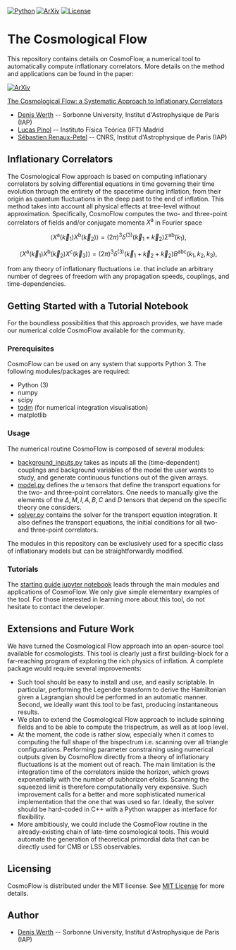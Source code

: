 [![Python](https://img.shields.io/badge/python-3.8.2-blue.svg)](https://python.org)
[![ArXiv](https://img.shields.io/badge/arXiv-2210...-yellowgreen.svg)](https://google.com)
[![License](https://img.shields.io/badge/License-MIT-blue.svg)](https://choosealicense.com/licenses/mit/)


# The Cosmological Flow

This repository contains details on CosmoFlow, a numerical tool to automatically compute inflationary correlators. More details on the method and applications can be found in the paper:

[![ArXiv](https://img.shields.io/badge/arXiv-2210...-yellowgreen.svg)](https://google.com)

[The Cosmological Flow: a Systematic Approach to Inflationary Correlators](https://google.com)

* [Denis Werth](mailto:werth@iap.fr) -- Sorbonne University, Institut d'Astrophysique de Paris (IAP)
* [Lucas Pinol](mailto:pinol@iap.fr) -- Instituto Física Teórica (IFT) Madrid
* [Sébastien Renaux-Petel](mailto:petel@iap.fr) -- CNRS, Institut d'Astrophysique de Paris (IAP)

## Inflationary Correlators

The Cosmological Flow approach is based on computing inflationary correlators by solving differential equations in time governing their time evolution through the entirety of the spacetime during inflation, from their origin as quantum fluctuations in the deep past to the end of inflation. This method takes into account all physical effects at tree-level without approximation. Specifically, CosmoFlow computes the two- and three-point correlators of fields and/or conjugate momenta $X^{\mathsf{a}}$ in Fourier space

$$
\langle X^{\mathsf{a}}(\vec{k}_1) X^{\mathsf{b}}(\vec{k}_2)\rangle = (2\pi)^3 \delta^{(3)}(\vec{k}_1 + \vec{k}_2) \Sigma^{\mathsf{ab}}(k_1),
$$

$$
\langle X^{\mathsf{a}}(\vec{k}_1) X^{\mathsf{b}}(\vec{k}_2) X^{\mathsf{c}}(\vec{k}_3) \rangle = (2\pi)^3 \delta^{(3)}(\vec{k}_1 + \vec{k}_2+ \vec{k}_2) B^{\mathsf{abc}}(k_1, k_2, k_3),
$$

from any theory of inflationary fluctuations i.e. that include an arbitrary number of degrees of freedom with any propagation speeds, couplings, and time-dependencies.

## Getting Started with a Tutorial Notebook

For the boundless possibilities that this approach provides, we have made our numerical colde CosmoFlow available for the community.

### Prerequisites

CosmoFlow can be used on any system that supports Python 3. The following modules/packages are required:

* Python (3)
* numpy
* scipy
* [tqdm](https://tqdm.github.io/) (for numerical integration visualisation)
* matplotlib

### Usage

The numerical routine CosmoFlow is composed of several modules:

* [background_inputs.py](https://github.com/deniswerth/CosmoFlow/blob/main/CosmoFlow/background_inputs.py) takes as inputs all the (time-dependent) couplings and background variables of the model the user wants to study, and generate continuous functions out of the given arrays.
* [model.py](https://github.com/deniswerth/CosmoFlow/blob/main/CosmoFlow/model.py) defines the $`u`$ tensors that define the transport equations for the two- and three-point correlators. One needs to manually give the elements of the $`\Delta, M, I, A, B, C`$ and $`D`$ tensors that depend on the specific theory one considers.
* [solver.py](https://github.com/deniswerth/CosmoFlow/blob/main/CosmoFlow/solver.py) contains the solver for the transport equation integration. It also defines the transport equations, the initial conditions for all two- and three-point correlators.

The modules in this repository can be exclusively used for a specific class of inflationary models but can be straightforwardly modified.

### Tutorials

The [starting guide jupyter notebook](https://github.com/deniswerth/CosmoFlow/blob/main/CosmoFlow/Tutorials.ipynb) leads through the main modules and applications of CosmoFlow. We only give simple elementary examples of the tool. For those interested in learning more about this tool, do not hesitate to contact the developer.

## Extensions and Future Work

We have turned the Cosmological Flow approach into an open-source tool available for cosmologists. This tool is clearly just a first building-block for a far-reaching program of exploring the rich physics of inflation. A complete package would require several improvements: 

* Such tool should be easy to install and use, and easily scriptable. In particular, performing the Legendre transform to derive the Hamiltonian given a Lagrangian should be performed in an automatic manner. Second, we ideally want this tool to be fast, producing instantaneous results. 
* We plan to extend the Cosmological Flow approach to include spinning fields and to be able to compute the trispectrum, as well as at loop level.
* At the moment, the code is rather slow, especially when it comes to computing the full shape of the bispectrum i.e. scanning over all triangle configurations. Performing parameter constraining using numerical outputs given by CosmoFlow directly from a theory of inflationary fluctuations is at the moment out of reach. The main limitation is the integration time of the correlators inside the horizon, which grows exponentially with the number of subhorizon efolds. Scanning the squeezed limit is therefore computationally very expensive. Such improvement calls for a better and more sophisticated numerical implementation that the one that was used so far. Ideally, the solver should be hard-coded in C++ with a Python wrapper as interface for flexibility.
* More ambitiously, we could include the CosmoFlow routine in the already-existing chain of late-time cosmological tools. This would automate the generation of theoretical primordial data that can be directly used for CMB or LSS observables.

## Licensing 

CosmoFlow is distributed under the MIT license. See [MIT License](https://en.wikipedia.org/wiki/MIT_License) for more details.

## Author

* [Denis Werth](mailto:werth@iap.fr) -- Sorbonne University, Institut d'Astrophysique de Paris (IAP)

